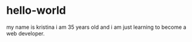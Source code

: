 # hello-world 

my name is kristina 
i am 35 years old and i am just learning to become a web developer.
